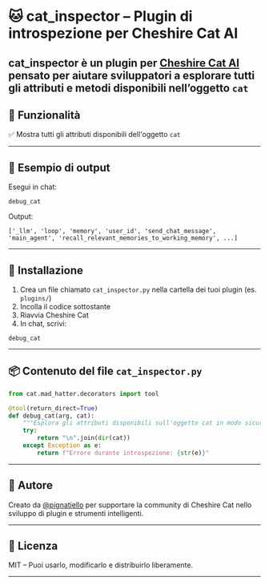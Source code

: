 # 🐱 cat_inspector – Plugin di introspezione per Cheshire Cat AI

**cat_inspector** è un plugin per [Cheshire Cat AI](https://cheshire-cat-ai.github.io/docs/) pensato per aiutare sviluppatori a esplorare **tutti gli attributi e metodi disponibili nell’oggetto `cat`**
---

## 🚀 Funzionalità

✅ Mostra tutti gli attributi disponibili dell'oggetto `cat`  


---

## 🧪 Esempio di output

Esegui in chat:

```
debug_cat
```

Output:

```
['_llm', 'loop', 'memory', 'user_id', 'send_chat_message', 'main_agent', 'recall_relevant_memories_to_working_memory', ...]
```

---

## 🔧 Installazione

1. Crea un file chiamato `cat_inspector.py` nella cartella dei tuoi plugin (es. `plugins/`)
2. Incolla il codice sottostante
3. Riavvia Cheshire Cat 
4. In chat, scrivi:

```
debug_cat
```

---

## 📦 Contenuto del file `cat_inspector.py`

```python
from cat.mad_hatter.decorators import tool

@tool(return_direct=True)
def debug_cat(arg, cat):
    """Esplora gli attributi disponibili sull'oggetto cat in modo sicuro."""
    try:
        return "\n".join(dir(cat))
    except Exception as e:
        return f"Errore durante introspezione: {str(e)}"
```

---

## 👤 Autore

Creato da [@pignatiello](https://github.com/pignatiello) per supportare la community di Cheshire Cat nello sviluppo di plugin e strumenti intelligenti.

---

## 📜 Licenza

MIT – Puoi usarlo, modificarlo e distribuirlo liberamente.

---

